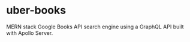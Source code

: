 # uber-books

MERN stack Google Books API search engine using a GraphQL API built with Apollo Server.
